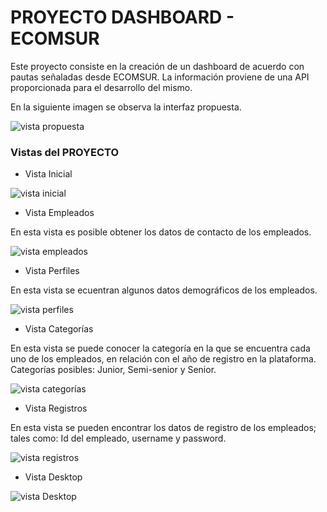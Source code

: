 # PROYECTO DASHBOARD - ECOMSUR

Este proyecto consiste en la creación de un dashboard de acuerdo con pautas señaladas desde ECOMSUR. La información proviene de una API proporcionada para el desarrollo del mismo.

En la siguiente imagen se observa la interfaz propuesta.

![vista propuesta](public/img/vista0.png)

### Vistas del PROYECTO

* Vista Inicial

![vista inicial](public/img/vista01.png)

* Vista Empleados

En esta vista es posible obtener los datos de contacto de los empleados.

![vista empleados](public/img/vista02.png)

* Vista Perfiles

En esta vista se ecuentran algunos datos demográficos de los empleados.

![vista perfiles](public/img/vista03.png)

* Vista Categorías

En esta vista se puede conocer la categoría en la que se encuentra cada uno de los empleados, en relación con el año de registro en la plataforma. Categorías posibles: Junior, Semi-senior y Senior.

![vista categorías](public/img/vista04.png)

* Vista Registros

En esta vista se pueden encontrar los datos de registro de los empleados; tales como: Id del empleado, username y password.

![vista registros](public/img/vista05.png)

* Vista Desktop

![vista Desktop](public/img/vista06.png)







